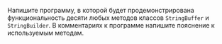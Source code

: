 Напишите программу, в которой будет продемонстрирована функциональность десяти любых методов классов `StringBuffer` и `StringBuilder`. В комментариях к программе напишите пояснение к используемым методам.
